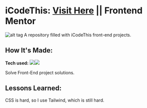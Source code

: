 # iCodeThis: <a target="_blank" href="https://icodethis.com/app" >Visit Here</a>  || Frontend Mentor

![alt tag](https://i.imgur.com/IPmpdNe.png)
A repository filled with iCodeThis front-end projects.

## How It's Made:

**Tech used:** <img src="https://img.shields.io/static/v1?label=|&message=CSS&color=3c7f5d&style=plastic&logo=css"/><img src="https://img.shields.io/static/v1?label=|&message=Tailwind&color=3c7f5d&style=plastic&logo=tailwind"/>

Solve Front-End project solutions.


## Lessons Learned:

CSS is hard, so I use Tailwind, which is still hard.
